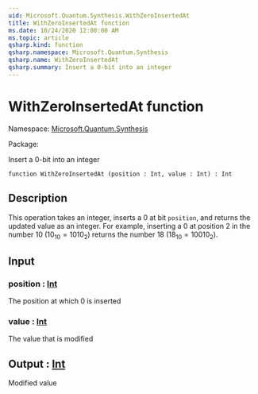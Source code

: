 ```yaml
---
uid: Microsoft.Quantum.Synthesis.WithZeroInsertedAt
title: WithZeroInsertedAt function
ms.date: 10/24/2020 12:00:00 AM
ms.topic: article
qsharp.kind: function
qsharp.namespace: Microsoft.Quantum.Synthesis
qsharp.name: WithZeroInsertedAt
qsharp.summary: Insert a 0-bit into an integer
---
```


# WithZeroInsertedAt function

Namespace: [Microsoft.Quantum.Synthesis](xref:Microsoft.Quantum.Synthesis)

Package: [](https://nuget.org/packages/)


Insert a 0-bit into an integer

```qsharp
function WithZeroInsertedAt (position : Int, value : Int) : Int
```


## Description

This operation takes an integer, inserts a 0 at bit `position`, and returnsthe updated value as an integer.  For example, inserting a 0 at position 2in the number 10 ($10_{10} = 1010_{2}$) returns the number 18 ($18_{10} = 10010_{2}$).

## Input

### position : [Int](xref:microsoft.quantum.lang-ref.int)

The position at which 0 is inserted


### value : [Int](xref:microsoft.quantum.lang-ref.int)

The value that is modified



## Output : [Int](xref:microsoft.quantum.lang-ref.int)

Modified value